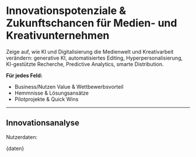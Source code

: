 <!-- innovation.md -->
# Innovationspotenziale & Zukunftschancen für Medien- und Kreativunternehmen

Zeige auf, wie KI und Digitalisierung die Medienwelt und Kreativarbeit verändern: generative KI, automatisiertes Editing, Hyperpersonalisierung, KI-gestützte Recherche, Predictive Analytics, smarte Distribution.

**Für jedes Feld:**
- Business/Nutzen Value & Wettbewerbsvorteil
- Hemmnisse & Lösungsansätze
- Pilotprojekte & Quick Wins

---

## Innovationsanalyse

Nutzerdaten:

{daten}
